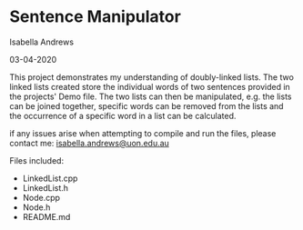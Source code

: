 # Sentence Manipulator

Isabella Andrews

03-04-2020

This project demonstrates my understanding of doubly-linked lists. The two linked lists created store the
individual words of two sentences provided in the projects' Demo file. The two lists can then be manipulated,
e.g. the lists can be joined together, specific words can be removed from the lists and the occurrence of a specific
word in a list can be calculated.

if any issues arise when attempting to compile and run the files, please contact me: isabella.andrews@uon.edu.au

Files included:
- LinkedList.cpp
- LinkedList.h
- Node.cpp
- Node.h
- README.md
